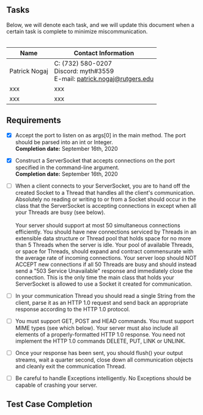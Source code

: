 <h2>Tasks</h2>
Below, we will denote each task, and we will update this document when a certain task is complete to minimize miscommunication.<br><br>

Name | Contact Information
------------ | -------------
Patrick Nogaj | C: (732) 580-0207<br>Discord: myth#3559<br>E-mail: patrick.nogaj@rutgers.edu
xxx | xxx
xxx | xxx

<h2>Requirements</h2>

* [x] Accept the port to listen on as args[0] in the main method. The port should be parsed into an int or Integer.<br><b>Completion date:</b> September 16th, 2020

* [x] Construct a ServerSocket that accepts connections on the port specified in the command-line argument. <br><b>Completion date:</b> September 16th, 2020

* [ ] When a client connects to your ServerSocket, you are to hand off the created Socket to a Thread that handles all the client's communication. Absolutely no reading or writing to or from a Socket should occur in the class that the ServerSocket is accepting connections in except when all your Threads are busy (see below).<br><br>Your server should support at most 50 simultaneous connections efficiently. You should have new connections serviced by Threads in an extensible data structure or Thread pool that holds space for no more than 5 Threads when the server is idle. Your pool of available Threads, or space for Threads, should expand and contract commensurate with the average rate of incoming connections. Your server loop should NOT ACCEPT new connections if all 50 Threads are busy and should instead send a "503 Service Unavailable" response and immediately close the connection. This is the only time the main class that holds your ServerSocket is allowed to use a Socket it created for communication.

* [ ] In your communication Thread you should read a single String from the client, parse it as an HTTP 1.0 request and send back an appropriate response according to the HTTP 1.0 protocol.

* [ ] You must support GET, POST and HEAD commands. You must support MIME types (see which below). Your server must also include all elements of a properly-formatted HTTP 1.0 response. You need not implement the HTTP 1.0 commands DELETE, PUT, LINK or UNLINK.

* [ ] Once your response has been sent, you should flush() your output streams, wait a quarter second, close down all communication objects and cleanly exit the communication Thread.

* [ ] Be careful to handle Exceptions intelligently. No Exceptions should be capable of crashing your server.

<h2>Test Case Completion</h2>

